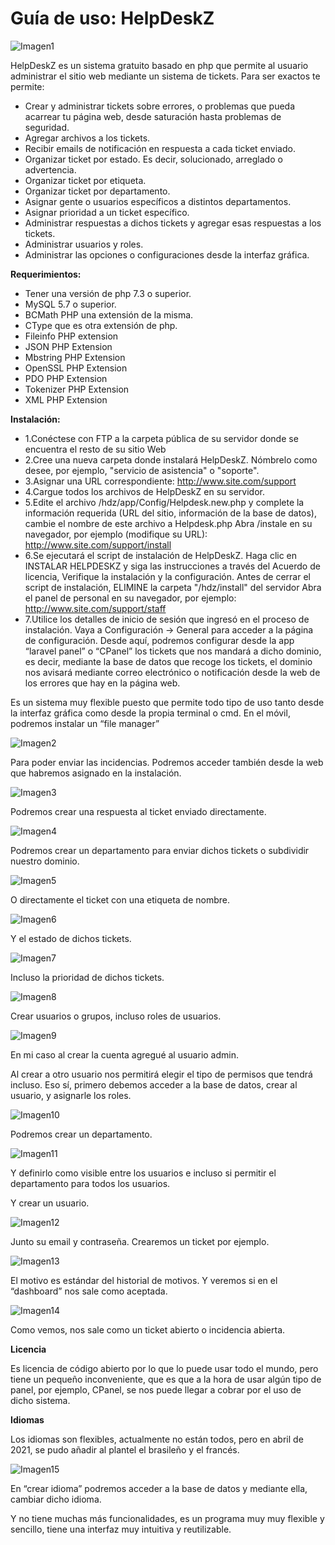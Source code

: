 # Guía de uso: HelpDeskZ #

![Imagen1](imagen/Imagen1.png)
  
HelpDeskZ es un sistema gratuito basado en php que permite al usuario administrar el sitio web mediante un sistema de tickets.
Para ser exactos te permite:

- Crear y administrar tickets sobre errores, o problemas que pueda acarrear tu página web, desde saturación hasta problemas de seguridad.
- Agregar archivos a los tickets.
- Recibir emails de notificación en respuesta a cada ticket enviado.
- Organizar ticket por estado. Es decir, solucionado, arreglado o advertencia.
- Organizar ticket por etiqueta.
- Organizar ticket por departamento.
- Asignar gente o usuarios específicos a distintos departamentos.
- Asignar prioridad a un ticket específico.
- Administrar respuestas a dichos tickets y agregar esas respuestas a los tickets.
- Administrar usuarios y roles.
- Administrar las opciones o configuraciones desde la interfaz gráfica.

**Requerimientos:**
- Tener una versión de php 7.3 o superior.
- MySQL 5.7 o superior.
- BCMath PHP una extensión de la misma.
- CType que es otra extensión de php.
- Fileinfo PHP extension
- JSON PHP Extension
- Mbstring PHP Extension
- OpenSSL PHP Extension
- PDO PHP Extension
- Tokenizer PHP Extension
- XML PHP Extension

**Instalación:**
- 1.Conéctese con FTP a la carpeta pública de su servidor donde se encuentra el resto de su sitio Web
- 2.Cree una nueva carpeta donde instalará HelpDeskZ. Nómbrelo como desee, por ejemplo, "servicio de asistencia" o "soporte".
- 3.Asignar una URL correspondiente: http://www.site.com/support
- 4.Cargue todos los archivos de HelpDeskZ en su servidor.
- 5.Edite el archivo /hdz/app/Config/Helpdesk.new.php y complete la información requerida (URL del sitio, información de la base de datos), cambie el nombre de este archivo a Helpdesk.php
Abra /instale en su navegador, por ejemplo (modifique su URL):
http://www.site.com/support/install
- 6.Se ejecutará el script de instalación de HelpDeskZ. Haga clic en INSTALAR HELPDESKZ y siga las instrucciones a través del Acuerdo de licencia, Verifique la instalación y la configuración.
Antes de cerrar el script de instalación, ELIMINE la carpeta "/hdz/install" del servidor
Abra el panel de personal en su navegador, por ejemplo:
http://www.site.com/support/staff
- 7.Utilice los detalles de inicio de sesión que ingresó en el proceso de instalación.
Vaya a Configuración -> General para acceder a la página de configuración.
Desde aquí, podremos configurar desde la app “laravel panel” o “CPanel” los tickets que nos mandará a dicho dominio, es decir, mediante la base de datos que recoge los tickets, el dominio nos avisará mediante correo electrónico o notificación desde la web de los errores que hay en la página web.

Es un sistema muy flexible puesto que permite todo tipo de uso tanto desde la interfaz gráfica como desde la propia terminal o cmd. 
En el móvil, podremos instalar un “file manager”

![Imagen2](imagen/Imagen2.png)

Para poder enviar las incidencias.
Podremos acceder también desde la web que habremos asignado en la instalación.

![Imagen3](imagen/Imagen3.png)
 
Podremos crear una respuesta al ticket enviado directamente.

![Imagen4](imagen/Imagen4.png)

Podremos crear un departamento para enviar dichos tickets o subdividir nuestro dominio.

![Imagen5](imagen/Imagen5.png)

O directamente el ticket con una etiqueta de nombre.

![Imagen6](imagen/Imagen6.png)


Y el estado de dichos tickets.

![Imagen7](imagen/Imagen7.png)
 
Incluso la prioridad de dichos tickets.

![Imagen8](imagen/Imagen8.png)

Crear usuarios o grupos, incluso roles de usuarios.

![Imagen9](imagen/Imagen9.png)

En mi caso al crear la cuenta agregué al usuario admin.


Al crear a otro usuario nos permitirá elegir el tipo de permisos que tendrá incluso.
Eso sí, primero debemos acceder a la base de datos, crear al usuario, y asignarle los roles.

![Imagen10](imagen/Imagen10.png)

Podremos crear un departamento.

![Imagen11](imagen/Imagen11.png)

 
Y definirlo como visible entre los usuarios e incluso si permitir el departamento para todos los usuarios.

Y crear un usuario.

![Imagen12](imagen/Imagen12.png)

Junto su email y contraseña.
Crearemos un ticket por ejemplo.
 
![Imagen13](imagen/Imagen13.png)

El motivo es estándar del historial de motivos.
Y veremos si en el “dashboard” nos sale como aceptada.

![Imagen14](imagen/Imagen14.png)

Como vemos, nos sale como un ticket abierto o incidencia abierta.

**Licencia**

Es licencia de código abierto por lo que lo puede usar todo el mundo, pero tiene un pequeño inconveniente, que es que a la hora de usar algún tipo de panel, por ejemplo, CPanel, se nos puede llegar a cobrar por el uso de dicho sistema.

**Idiomas**

Los idiomas son flexibles, actualmente no están todos, pero en abril de 2021, se pudo añadir al plantel el brasileño y el francés.

![Imagen15](imagen/Imagen15.png)

En “crear idioma” podremos acceder a la base de datos y mediante ella, cambiar dicho idioma.

Y no tiene muchas más funcionalidades, es un programa muy muy flexible y sencillo, tiene una interfaz muy intuitiva y reutilizable.

